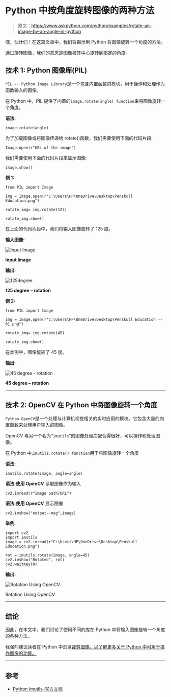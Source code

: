 # Python 中按角度旋转图像的两种方法

> 原文：<https://www.askpython.com/python/examples/rotate-an-image-by-an-angle-in-python>

嘿，伙计们！在这篇文章中，我们将揭示用 Python 将图像旋转一个角度的方法。

通过旋转图像，我们的意思是图像被其中心旋转到指定的角度。

## 技术 1: Python 图像库(PIL)

`PIL -- Python Image Library`是一个包含内置函数的模块，用于操作和处理作为函数输入的图像。

在 Python 中，PIL 提供了内置的`image.rotate(angle) function`来将图像旋转一个角度。

**语法:**

```
image.rotate(angle)

```

为了加载图像或将图像传递给 rotate()函数，我们需要使用下面的代码片段:

```
Image.open(r"URL of the image")

```

我们需要使用下面的代码片段来显示图像:

```
image.show()

```

**例 1:**

```
from PIL import Image 

img = Image.open(r"C:\Users\HP\OneDrive\Desktop\Penskull Education.png") 

rotate_img= img.rotate(125)

rotate_img.show() 

```

在上面的代码片段中，我们将输入图像旋转了 125 度。

**输入图像:**

![Input Image](img/4705a68b9d31ae509b9e2a22889218a4.png)

**Input Image**

**输出:**

![125degree](img/5093817f8c7f2fadcc0ac7dd81e34dd2.png)

**125 degree** **– rotation**

**例 2:**

```
from PIL import Image 

img = Image.open(r"C:\Users\HP\OneDrive\Desktop\Penskull Education -- 01.png") 

rotate_img= img.rotate(45)

rotate_img.show() 

```

在本例中，图像旋转了 45 度。

**输出:**

![45 degree - rotation](img/bb056b3d037c347c4431f3bca5239f20.png)

**45 degree – rotation**

* * *

## 技术 2: OpenCV 在 Python 中将图像旋转一个角度

`Python OpenCV`是一个处理与计算机视觉相关的实时应用的模块。它包含大量的内置函数来处理用户输入的图像。

OpenCV 与另一个名为“`imutils`”的图像处理库配合得很好，可以操作和处理图像。

在 Python 中,`imutils.rotate() function`用于将图像旋转一个角度

**语法:**

```
imutils.rotate(image, angle=angle)

```

**语法:使用 OpenCV** 读取图像作为输入

```
cv2.imread(r"image path/URL")

```

**语法:使用 OpenCV** 显示图像

```
cv2.imshow("output--msg",image)

```

**举例:**

```
import cv2
import imutils
image = cv2.imread(r"C:\Users\HP\OneDrive\Desktop\Penskull Education.png")

rot = imutils.rotate(image, angle=45)
cv2.imshow("Rotated", rot)
cv2.waitKey(0)

```

**输出:**

![Rotation Using OpenCV ](img/26cb31b645604c2a433c87cc07409bd5.png)

Rotation Using OpenCV

* * *

## 结论

因此，在本文中，我们讨论了使用不同的库在 Python 中将输入图像旋转一个角度的各种方法。

我强烈建议读者在 Python 中浏览[裁剪图像，以了解更多关于 Python 中可用于操作图像的功能。](https://www.askpython.com/python/examples/crop-an-image-in-python)

* * *

## 参考

*   [Python imutils–官方文档](https://pypi.org/project/imutils/)